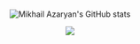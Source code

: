 ### 
<div align="center">

![Mikhail Azaryan's GitHub stats](https://github-readme-stats.vercel.app/api?username=mikhailazaryan&show_icons=true&theme=great-gatsby\&hide=stars,issues,prs\&rank_icon=github\&include_all_commits=true)




  <a href="https://skillicons.dev">
    <img src="https://skillicons.dev/icons?i=java,c,ocaml,solidity,typescript" />
  </a>

</div>

<!--
**mikhailazaryan/mikhailazaryan** is a ✨ _special_ ✨ repository because its `README.md` (this file) appears on your GitHub profile.

Here are some ideas to get you started:

- 🔭 I’m currently working on ...
- 🌱 I’m currently learning ...
- 👯 I’m looking to collaborate on ...
- 🤔 I’m looking for help with ...
- 💬 Ask me about ...
- 📫 How to reach me: ...
- 😄 Pronouns: ...
- ⚡ Fun fact: ...
-->
